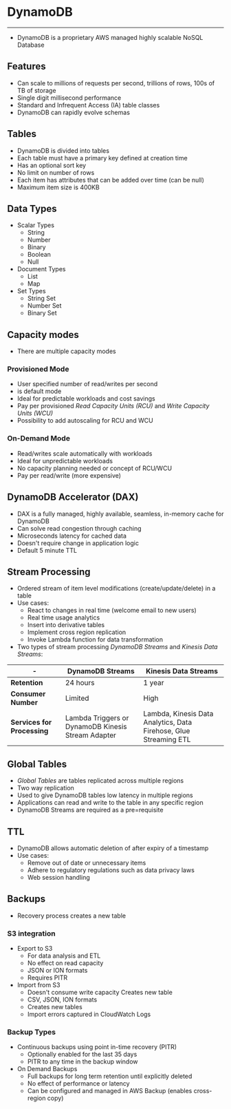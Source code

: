# DynamoDB

---

- DynamoDB is a proprietary AWS managed highly scalable NoSQL Database

## Features

- Can scale to millions of requests per second, trillions of rows, 100s of TB of storage
- Single digit millisecond performance
- Standard and Infrequent Access (IA) table classes
- DynamoDB can rapidly evolve schemas

## Tables

- DynamoDB is divided into tables
- Each table must have a primary key defined at creation time
- Has an optional sort key
- No limit on number of rows
- Each item has attributes that can be added over time (can be null)
- Maximum item size is 400KB

## Data Types

- Scalar Types
    - String
    - Number
    - Binary
    - Boolean
    - Null
- Document Types
    - List
    - Map
- Set Types
    - String Set
    - Number Set
    - Binary Set

## Capacity modes

- There are multiple capacity modes

### Provisioned Mode

- User specified number of read/writes per second
- is default mode
- Ideal for predictable workloads and cost savings
- Pay per provisioned *Read Capacity Units (RCU)* and *Write Capacity Units (WCU)*
- Possibility to add autoscaling for RCU and WCU

### On-Demand Mode

- Read/writes scale automatically with workloads
- Ideal for unpredictable workloads
- No capacity planning needed or concept of RCU/WCU
- Pay per read/write (more expensive)

## DynamoDB Accelerator (DAX)

- DAX is a fully managed, highly available, seamless, in-memory cache for DynamoDB
- Can solve read congestion through caching
- Microseconds latency for cached data
- Doesn't require change in application logic
- Default 5 minute TTL

## Stream Processing

- Ordered stream of item level modifications (create/update/delete) in a table
- Use cases:
    - React to changes in real time (welcome email to new users)
    - Real time usage analytics
    - Insert into derivative tables
    - Implement cross region replication
    - Invoke Lambda function for data transformation
- Two types of stream processing *DynamoDB Streams* and *Kinesis Data Streams*:

| - | DynamoDB Streams | Kinesis Data Streams |
| --- | --- | --- |
| **Retention** | 24 hours | 1 year |
| **Consumer Number** | Limited | High |
| **Services for Processing** | Lambda Triggers or DynamoDB Kinesis Stream Adapter | Lambda, Kinesis Data Analytics, Data Firehose, Glue Streaming ETL |

## Global Tables

- *Global Tables* are tables replicated across multiple regions
- Two way replication
- Used to give DynamoDB tables low latency in multiple regions
- Applications can read and write to the table in any specific region
- DynamoDB Streams are required as a pre=requisite

## TTL

- DynamoDB allows automatic deletion of after expiry of a timestamp
- Use cases:
    - Remove out of date or unnecessary items
    - Adhere to regulatory regulations such as data privacy laws
    - Web session handling

## Backups

- Recovery process creates a new table

### S3 integration

- Export to S3
    - For data analysis and ETL 
    - No effect on read capacity
    - JSON or ION formats
    - Requires PITR
- Import from S3
    - Doesn't consume write capacity
    Creates new table
    - CSV, JSON, ION formats
    - Creates new tables
    - Import errors captured in CloudWatch Logs

### Backup Types

- Continuous backups using point in-time recovery (PITR)
    - Optionally enabled for the last 35 days
    - PITR to any time in the backup window
- On Demand Backups
    - Full backups for long term retention until explicitly deleted
    - No effect of performance or latency
    - Can be configured and managed in AWS Backup (enables cross-region copy)
